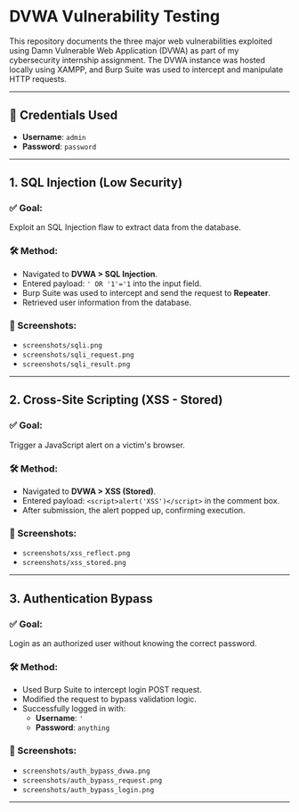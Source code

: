 # DVWA Vulnerability Testing 

This repository documents the three major web vulnerabilities exploited using Damn Vulnerable Web Application (DVWA) as part of my cybersecurity internship assignment. The DVWA instance was hosted locally using XAMPP, and Burp Suite was used to intercept and manipulate HTTP requests.

---

## 🔐 Credentials Used

- **Username**: `admin`
- **Password**: `password`

---

## 1. SQL Injection (Low Security)

### ✅ Goal:
Exploit an SQL Injection flaw to extract data from the database.

### 🛠 Method:
- Navigated to **DVWA > SQL Injection**.
- Entered payload: `' OR '1'='1` into the input field.
- Burp Suite was used to intercept and send the request to **Repeater**.
- Retrieved user information from the database.

### 📸 Screenshots:
- `screenshots/sqli.png`
- `screenshots/sqli_request.png`
- `screenshots/sqli_result.png`

---

## 2. Cross-Site Scripting (XSS - Stored)

### ✅ Goal:
Trigger a JavaScript alert on a victim's browser.

### 🛠 Method:
- Navigated to **DVWA > XSS (Stored)**.
- Entered payload: `<script>alert('XSS')</script>` in the comment box.
- After submission, the alert popped up, confirming execution.

### 📸 Screenshots:
- `screenshots/xss_reflect.png`
- `screenshots/xss_stored.png`

---

## 3. Authentication Bypass

### ✅ Goal:
Login as an authorized user without knowing the correct password.

### 🛠 Method:
- Used Burp Suite to intercept login POST request.
- Modified the request to bypass validation logic.
- Successfully logged in with:
  - **Username**: `'`
  - **Password**: `anything`

### 📸 Screenshots:
- `screenshots/auth_bypass_dvwa.png`
- `screenshots/auth_bypass_request.png`
- `screenshots/auth_bypass_login.png`

---

#
